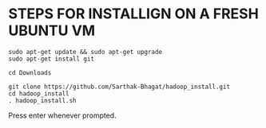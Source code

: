 # STEPS FOR INSTALLIGN ON A FRESH UBUNTU VM

```
sudo apt-get update && sudo apt-get upgrade
sudo apt-get install git

cd Downloads

git clone https://github.com/Sarthak-Bhagat/hadoop_install.git
cd hadoop_install
. hadoop_install.sh
```

Press enter whenever prompted.
